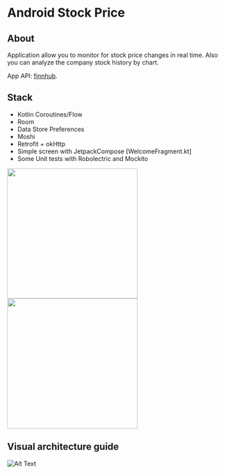 # Android Stock Price

## About
Application allow you to monitor for stock price changes in real time. Also you can analyze the company stock history by chart.

App API: [finnhub](https://finnhub.io/). 


## Stack
- Kotlin Coroutines/Flow
- Room
- Data Store Preferences
- Moshi
- Retrofit + okHttp
- Simple screen with JetpackCompose [WelcomeFragment.kt]
- Some Unit tests with Robolectric and Mockito


<p float="middle">
<img src="https://user-images.githubusercontent.com/68856530/117579860-96e90480-b0fd-11eb-8315-695e2adcfae6.gif" height="300"/>
<img src="https://user-images.githubusercontent.com/68856530/117579862-98b2c800-b0fd-11eb-9edb-ca65c7b4b2f3.gif" height="300"/>
</p>


## Visual architecture guide
![Alt Text](https://user-images.githubusercontent.com/68856530/112752494-0be3fd00-8fdc-11eb-8c54-d0c3412e44e7.png)
